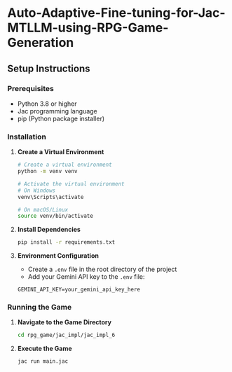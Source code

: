 # Auto-Adaptive-Fine-tuning-for-Jac-MTLLM-using-RPG-Game-Generation

## Setup Instructions

### Prerequisites
- Python 3.8 or higher
- Jac programming language
- pip (Python package installer)

### Installation

1. **Create a Virtual Environment**
   ```bash
   # Create a virtual environment
   python -m venv venv
   
   # Activate the virtual environment
   # On Windows
   venv\Scripts\activate
   
   # On macOS/Linux
   source venv/bin/activate
   ```

2. **Install Dependencies**
   ```bash
   pip install -r requirements.txt
   ```

3. **Environment Configuration**
   - Create a `.env` file in the root directory of the project
   - Add your Gemini API key to the `.env` file:
   ```
   GEMINI_API_KEY=your_gemini_api_key_here
   ```

### Running the Game

1. **Navigate to the Game Directory**
   ```bash
   cd rpg_game/jac_impl/jac_impl_6
   ```

2. **Execute the Game**
   ```bash
   jac run main.jac
   ```